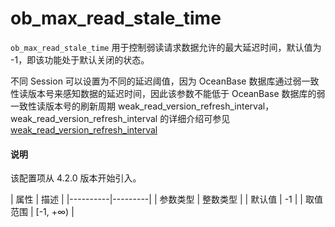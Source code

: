 # ob_max_read_stale_time

`ob_max_read_stale_time` 用于控制弱读请求数据允许的最大延迟时间，默认值为 -1，即该功能处于默认关闭的状态。

不同 Session 可以设置为不同的延迟阈值，因为 OceanBase 数据库通过弱一致性读版本号来感知数据的延迟时间，因此该参数不能低于 OceanBase 数据库的弱一致性读版本号的刷新周期 weak_read_version_refresh_interval，weak_read_version_refresh_interval 的详细介绍可参见 [weak_read_version_refresh_interval](https://www.oceanbase.com/docs/common-oceanbase-database-1000000000035314)

<main id="notice" type='explain'>
  <h4>说明</h4>
  <p>该配置项从 4.2.0 版本开始引入。</p>
</main>
<!-- 内核里的描述为自 410 开始引入 -->
|  属性    | 描述     |
|----------|---------|
| 参数类型 |   整数类型      |
| 默认值   | -1     |
| 取值范围 | [-1, +∞)  |

